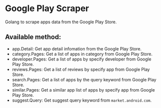 # Google Play Scraper

Golang to scrape apps data from the Google Play Store.

## Available method:

* app.Detail: Get app detail infomation from the Google Play Store.
* category.Pages: Get a list of apps in category from Google Play Store.
* developer.Pages: Get a list of apps by specify developer from Google Play Store.
* reviews.Pages: Get a list of reviews by specify app from Google Play Store.
* search.Pages: Get a list of apps by the query keyword from Google Play Store.
* similar.Pages: Get a similar app list of apps by specify app from Google Play Store.
* suggest.Query: Get suggest query keyword from `market.android.com`. 


